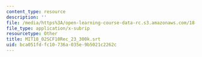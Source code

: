 ```yaml
---
content_type: resource
description: ''
file: /media/https%3A/open-learning-course-data-rc.s3.amazonaws.com/18-02sc-multivariable-calculus-fall-2010/bca051fdfc10736a035e9b5021c2262c_MIT18_02SCF10Rec_23_300k.srt
file_type: application/x-subrip
resourcetype: Other
title: MIT18_02SCF10Rec_23_300k.srt
uid: bca051fd-fc10-736a-035e-9b5021c2262c
---
```

